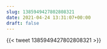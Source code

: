 ```yaml
---
slug: 1385949427802808321
date: 2021-04-24 13:31:07+00:00
draft: false
---
```


{{< tweet 1385949427802808321 >}}
